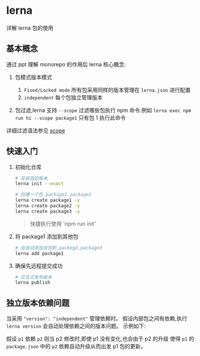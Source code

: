 # lerna
详解 lerna 包的使用

## 基本概念
通过 ppt 理解 monorepo 的作用后
lerna 核心概念:

1. 包模式版本模式
   1. `Fixed/Locked mode` 所有包采用同样的版本管理在 `lerna.json` 进行配置
   2. `independent` 每个包独立管理版本

2. 包过滤,lerna 支持 `--scope` 过滤哪些包执行 npm 命令.例如 `lerna exec npm run hi --scope package1` 只有包 1 执行此命令

详细过滤语法参见 [scope](https://github.com/lerna/lerna/tree/master/core/filter-options)


## 快速入门
1. 初始化仓库

	```bash
	# 安装固定版本
	lerna init --exact

	# 创建一个包 package1 package2
	lerna create package1 -y
	lerna create package2 -y
	lerna create package3 -y
	```
	> 快捷执行使用 'npm run init'


2. 将 package1 添加到其他包
   
   ```bash
   # 会自动添加该包到 packeg2,package3
   lerna add package1
   ```

3. 确保先远程提交成功

   ```bash
   # 交互式发布版本
   lerna publish
   ```


## 独立版本依赖问题
当采用 `"version": "independent"` 管理依赖时。
假设内部包之间有依赖,执行 `lerna version` 会自动处理依赖之间的版本问题。
示例如下:

假设 `p1` 依赖 `p2` 则当 p2 修改时,即使 p1 没有变化,也会由于 p2 的升级
使得 `p1` 的 `package.json` 中的 `p2` 依赖自动升级从而出发 p1 包的更新。

